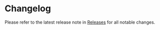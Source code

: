 # Changelog

Please refer to the latest release note in [Releases](https://github.com/matonnet/UniVRM/releases) for all notable changes.
